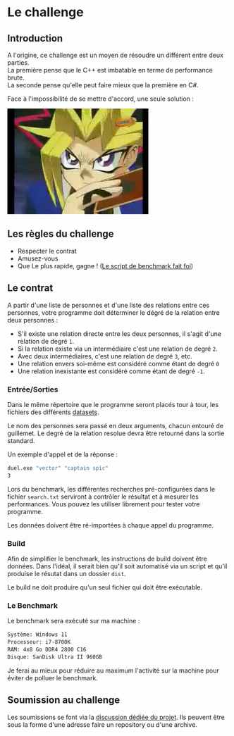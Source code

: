 # Le challenge 

## Introduction

A l'origine, ce challenge est un moyen de résoudre un différent entre deux parties.  
La première pense que le C++ est imbatable en terme de performance brute.   
La seconde pense qu'elle peut faire mieux que la première en C#.

Face à l'impossibilité de se mettre d'accord, une seule solution :

![C'est l'heure du du-du-du-duel](./duel.gif)

## Les règles du challenge
- Respecter le contrat
- Amusez-vous 
- Que Le plus rapide, gagne ! ([Le script de benchmark fait foi](./benchmark/))

## Le contrat
A partir d'une liste de personnes et d'une liste des relations entre ces personnes, votre programme doit déterminer le dégré de la relation entre deux personnes :
- S'il existe une relation directe entre les deux personnes, il s'agit d'une relation de degré `1`.  
- Si la relation existe via un intermédiaire c'est une relation de degré `2`.  
- Avec deux intermédiaires, c'est une relation de degré `3`, etc. 
- Une relation envers soi-même est considéré comme étant de degré `0`
- Une relation inexistante est considéré comme étant de degré `-1`.

### Entrée/Sorties
Dans le même répertoire que le programme seront placés tour à tour, les fichiers des différents [datasets](/datasets/). 

Le nom des personnes sera passé en deux arguments, chacun entouré de guillemet. Le degré de la relation resolue devra être retourné dans la sortie standard. 

Un exemple d'appel et de la réponse :

```bash
duel.exe "vector" "captain spic"
3
```
Lors du benchmark, les différentes recherches pré-configurées dans le fichier `search.txt` serviront à contrôler le résultat et à mesurer les performances. Vous pouvez les utiliser librement pour tester votre programme.  

Les données doivent être ré-importées à chaque appel du programme.

### Build
Afin de simplifier le benchmark, les instructions de build doivent être données. Dans l'idéal, il serait bien qu'il soit automatisé via un script et qu'il produise le résutat dans un dossier `dist`.

Le build ne doit produire qu'un seul fichier qui doit être exécutable.

### Le Benchmark

Le benchmark sera exécuté sur ma machine :
```txt 
Système: Windows 11
Processeur: i7-8700K  
RAM: 4x8 Go DDR4 2800 C16
Disque: SanDisk Ultra II 960GB
```
Je ferai au mieux pour réduire au maximum l'activité sur la machine pour éviter de polluer le benchmark. 

## Soumission au challenge

Les soumissions se font via la [discussion dédiée du projet](https://github.com/rchoffardet/challenge-1/discussions/10). Ils peuvent être sous la forme d'une adresse faire un repository ou d'une archive.
